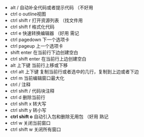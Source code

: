 - alt / 自动补全代码或者提示代码 （不好用
- ctrl o outline视图 
- ctrl shift r 打开资源列表  （找文件用
- ctrl shift f 格式化代码
- ctrl e 快速转换编辑器 （好用 需记
- ctrl pagedown 下一个选项卡
- ctrl pageup 上一个选项卡
- shift enter 在当前行下边创建空白
- ctrl shift enter 在当前行上边创建空白
- alt 上下键 当前行上移或下移
- ctrl alt 上下键 复制当前行或者选中的几行，复制到上边或者下边
- ctrl m 当前编辑窗口最大化
- ctrl / 注释
- ctrl shift / 代码块注释
- ctrl d 删除当前行
- ctrl shift x 转大写
- ctrl shift y 转小写
- **ctrl shift o** 自动引入包和删除无用包 （好用 熟记
- ctrl w 关闭当前窗口
- ctrl shift w 关闭所有窗口



